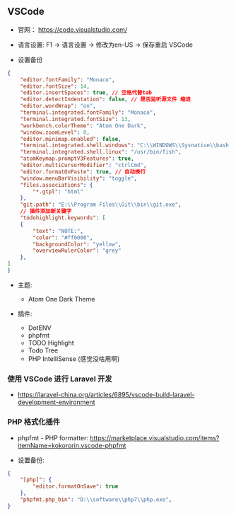 ## VSCode
* 官网： https://code.visualstudio.com/

* 语言设置: F1 -> 语言设置 -> 修改为en-US -> 保存重启 VSCode

* 设置备份
```json
{
    "editor.fontFamily": "Monaco",
    "editor.fontSize": 14,
    "editor.insertSpaces": true, // 空格代替tab
    "editor.detectIndentation": false, // 是否监听源文件 缩进
    "editor.wordWrap": "on",
    "terminal.integrated.fontFamily": "Monaco",
    "terminal.integrated.fontSize": 13,
    "workbench.colorTheme": "Atom One Dark",
    "window.zoomLevel": 0,
    "editor.minimap.enabled": false,
    "terminal.integrated.shell.windows": "C:\\WINDOWS\\Sysnative\\bash.exe",
    "terminal.integrated.shell.linux": "/usr/bin/fish",
    "atomKeymap.promptV3Features": true,
    "editor.multiCursorModifier": "ctrlCmd",
    "editor.formatOnPaste": true, // 自动换行 
    "window.menuBarVisibility": "toggle",
    "files.associations": {
        "*.gtpl": "html"
    },
    "git.path": "E:\\Program Files\\Git\\bin\\git.exe",
    // 插件添加新关键字
    "todohighlight.keywords": [
    {
        "text": "NOTE:",
        "color": "#ff0000",
        "backgroundColor": "yellow",
        "overviewRulerColor": "grey"
    },
]
}
```

* 主题:
    * Atom One Dark Theme

* 插件:
    * DotENV
    * phpfmt
    * TODO Highlight
    * Todo Tree
    * PHP IntelliSense (感觉没啥用啊)


### 使用 VSCode 进行 Laravel 开发
* https://laravel-china.org/articles/6895/vscode-build-laravel-development-environment


### PHP 格式化插件
* phpfmt - PHP formatter: https://marketplace.visualstudio.com/items?itemName=kokororin.vscode-phpfmt

* 设置备份:
```json
{
    "[php]": {
        "editor.formatOnSave": true
    },
    "phpfmt.php_bin": "D:\\software\\php7\\php.exe",
}
```
